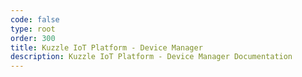 ```yaml
---
code: false
type: root
order: 300
title: Kuzzle IoT Platform - Device Manager
description: Kuzzle IoT Platform - Device Manager Documentation
---
```


<RedirectBis to="/typedoc/device-manager/2/" />
